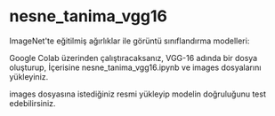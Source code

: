 # nesne_tanima_vgg16
ImageNet'te eğitilmiş ağırlıklar ile görüntü sınıflandırma modelleri:

Google Colab üzerinden çalıştıracaksanız, 
VGG-16 adında bir dosya oluşturup,
İçerisine nesne_tanima_vgg16.ipynb ve images dosyalarını yükleyiniz.

images dosyasına istediğiniz resmi yükleyip modelin doğruluğunu test edebilirsiniz.
